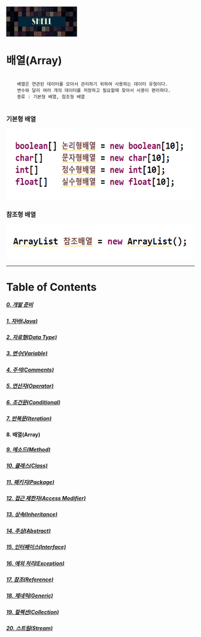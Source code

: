 <img src="../../../images/Untitled-1.jpg" width="189" height="80"></img>

# 배열(Array)
<pre>
  <code>
	배열은 연관된 데이터를 모아서 관리하기 위하여 사용하는 데이터 유형이다.
	변수와 달리 여러 개의 데이터를 저장하고 필요할때 찾아서 사용이 편리하다.
	종류 : 기본형 배열, 참조형 배열
  </code>
</pre>

### 기본형 배열
<img src="../../../images/Array_1.png" width="608" height="189"></img>

### 참조형 배열
<img src="../../../images/Array_2.png" width="566" height="92"></img>


----
# Table of Contents
##### [0. 개발 준비](../../../../../../)
##### [1. 자바(Java)](../java)
##### [2. 자료형(Data Type)](../datatype)
##### [3. 변수(Variable)](../variable)
##### [4. 주석(Comments)](../comments)
##### [5. 연산자(Operator)](../operator)
##### [6. 조건문(Conditional)](../conditional)
##### [7. 반복문(Iteration)](../iteration)
#### 8. 배열(Array)
##### [9. 메소드(Method)](../method)
##### [10. 클래스(Class)](../classes)
##### [11. 패키지(Package)](../packages)
##### [12. 접근 제한자(Access Modifier)](../accessmodifier)
##### [13. 상속(Inheritance)](../inheritance)
##### [14. 추상(Abstract)](../abstracts)
##### [15. 인터페이스(Interface)](../interfaces)
##### [16. 예외 처리(Exception)](../exceptions)
##### [17. 참조(Reference)](../references)
##### [18. 제네릭(Generic)](../generics)
##### [19. 컬렉션(Collection)](../collections)
##### [20. 스트림(Stream)](../streams)
